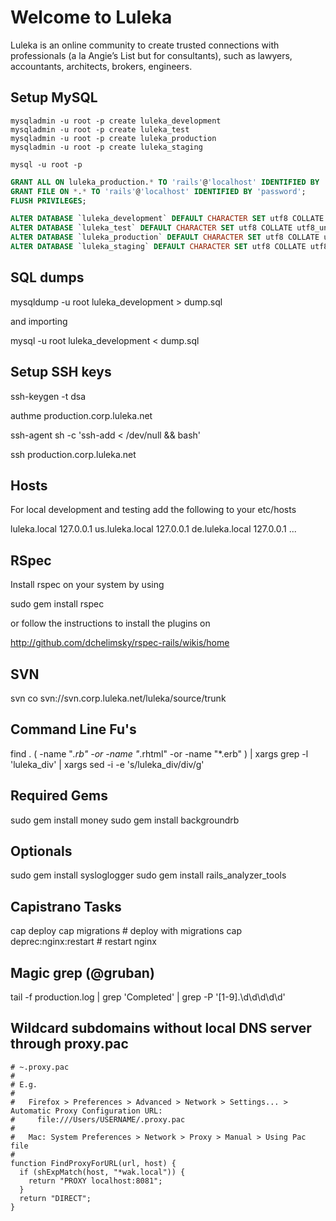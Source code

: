 # Welcome to Luleka

Luleka is an online community to create trusted connections with professionals (a la Angie’s List but for consultants), such as lawyers, accountants, architects, brokers, engineers.

## Setup MySQL

```
mysqladmin -u root -p create luleka_development
mysqladmin -u root -p create luleka_test
mysqladmin -u root -p create luleka_production
mysqladmin -u root -p create luleka_staging

mysql -u root -p
```

``` SQL
GRANT ALL ON luleka_production.* TO 'rails'@'localhost' IDENTIFIED BY 'password';
GRANT FILE ON *.* TO 'rails'@'localhost' IDENTIFIED BY 'password'; 
FLUSH PRIVILEGES; 

ALTER DATABASE `luleka_development` DEFAULT CHARACTER SET utf8 COLLATE utf8_unicode_ci;
ALTER DATABASE `luleka_test` DEFAULT CHARACTER SET utf8 COLLATE utf8_unicode_ci;
ALTER DATABASE `luleka_production` DEFAULT CHARACTER SET utf8 COLLATE utf8_unicode_ci;
ALTER DATABASE `luleka_staging` DEFAULT CHARACTER SET utf8 COLLATE utf8_unicode_ci;
```

## SQL dumps

mysqldump -u root luleka_development > dump.sql

and importing

mysql -u root luleka_development < dump.sql 

## Setup SSH keys

ssh-keygen -t dsa

authme production.corp.luleka.net

ssh-agent sh -c 'ssh-add < /dev/null && bash'

ssh production.corp.luleka.net

## Hosts

For local development and testing add the following to your etc/hosts

luleka.local 127.0.0.1
us.luleka.local 127.0.0.1
de.luleka.local 127.0.0.1
...

## RSpec

Install rspec on your system by using

sudo gem install rspec

or follow the instructions to install the plugins on 

http://github.com/dchelimsky/rspec-rails/wikis/home


## SVN

svn co svn://svn.corp.luleka.net/luleka/source/trunk

## Command Line Fu's

find . \( -name "*.rb" -or -name "*.rhtml" -or -name "*.erb" \) | xargs grep -l 'luleka_div' | xargs sed -i -e 's/luleka_div/div/g'

## Required Gems

sudo gem install money
sudo gem install backgroundrb

## Optionals

sudo gem install sysloglogger
sudo gem install rails_analyzer_tools


## Capistrano Tasks
cap deploy
cap migrations             # deploy with migrations
cap deprec:nginx:restart   # restart nginx


## Magic grep (@gruban)
tail -f production.log | grep 'Completed' | grep -P '[1-9]\.\d\d\d\d\d'


## Wildcard subdomains without local DNS server through proxy.pac

```
# ~.proxy.pac
#
# E.g.
#
#   Firefox > Preferences > Advanced > Network > Settings... > Automatic Proxy Configuration URL:
#     file:///Users/USERNAME/.proxy.pac
#  
#   Mac: System Preferences > Network > Proxy > Manual > Using Pac file
#
function FindProxyForURL(url, host) {
  if (shExpMatch(host, "*wak.local")) {
    return "PROXY localhost:8081";
  }
  return "DIRECT";
}

```